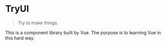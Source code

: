 # TryUI
> Try to make things.

This is a component library built by Vue. The purpose is to learning Vue in this hard way.
